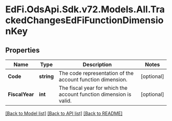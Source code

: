 # EdFi.OdsApi.Sdk.v72.Models.All.TrackedChangesEdFiFunctionDimensionKey

## Properties

Name | Type | Description | Notes
------------ | ------------- | ------------- | -------------
**Code** | **string** | The code representation of the account function dimension. | [optional] 
**FiscalYear** | **int** | The fiscal year for which the account function dimension is valid. | [optional] 

[[Back to Model list]](../../README.md#documentation-for-models) [[Back to API list]](../../README.md#documentation-for-api-endpoints) [[Back to README]](../../README.md)

